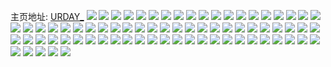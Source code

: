 主页地址: [URDAY_](https://weibo.com/u/5870434512) 
![](https://wx4.sinaimg.cn/mw2000/006phKbCly1h9qvv4uewdj30wi1yc7wh.jpg) 
![](https://wx4.sinaimg.cn/mw2000/006phKbCly1h9qvv2k2a2j30wi1ycb29.jpg) 
![](https://wx4.sinaimg.cn/mw2000/006phKbCly1h9qvv6ov6pj30wi1yc1kx.jpg) 
![](https://wx4.sinaimg.cn/mw2000/006phKbCly1h9qj3nqdejj30wi1ycaof.jpg) 
![](https://wx4.sinaimg.cn/mw2000/006phKbCly1h9qj3mypigj30wi1yce0e.jpg) 
![](https://wx4.sinaimg.cn/mw2000/006phKbCly1h9qif4zyv9j32c0340hdy.jpg) 
![](https://wx4.sinaimg.cn/mw2000/006phKbCly1h9qif8yn8oj32c03404qt.jpg) 
![](https://wx4.sinaimg.cn/mw2000/006phKbCly1h9qieqs3xzj32c0340qva.jpg) 
![](https://wx4.sinaimg.cn/mw2000/006phKbCly1h9qifbt3znj32c0345u0y.jpg) 
![](https://wx4.sinaimg.cn/mw2000/006phKbCly1h9qiewj87aj32c0340npe.jpg) 
![](https://wx4.sinaimg.cn/mw2000/006phKbCly1h9qieypq9bj32a2328u0z.jpg) 
![](https://wx4.sinaimg.cn/mw2000/006phKbCly1h9qieubq8bj31o02807wi.jpg) 
![](https://wx4.sinaimg.cn/mw2000/006phKbCly1h9qif1ijgcj32c0340x6s.jpg) 
![](https://wx4.sinaimg.cn/mw2000/006phKbCly1h9qiesmwsmj31o02801ky.jpg) 
![](https://wx4.sinaimg.cn/mw2000/006phKbCly1h9gbufr7buj31jg21xhdt.jpg) 
![](https://wx4.sinaimg.cn/mw2000/006phKbCly1h9gbugugupj31o0280qv5.jpg) 
![](https://wx4.sinaimg.cn/mw2000/006phKbCly1h9gbui0yjkj31o0280u0x.jpg) 
![](https://wx4.sinaimg.cn/mw2000/006phKbCly1h9gbuewjhoj31o0280hdt.jpg) 
![](https://wx4.sinaimg.cn/mw2000/006phKbCly1h81l61za8cj31td2f6npe.jpg) 
![](https://wx4.sinaimg.cn/mw2000/006phKbCly1h81l5mp2knj31kv23t7wi.jpg) 
![](https://wx4.sinaimg.cn/mw2000/006phKbCly1h81lotx13oj318t1oye81.jpg) 
![](https://wx4.sinaimg.cn/mw2000/006phKbCly1h81lp1ocp9j324936ce84.jpg) 
![](https://wx4.sinaimg.cn/mw2000/006phKbCly1h81l61za8cj31td2f6npe.jpg) 
![](https://wx4.sinaimg.cn/mw2000/006phKbCly1h81l5mp2knj31kv23t7wi.jpg) 
![](https://wx4.sinaimg.cn/mw2000/006phKbCly1h81lotx13oj318t1oye81.jpg) 
![](https://wx4.sinaimg.cn/mw2000/006phKbCly1h81lp1ocp9j324936ce84.jpg) 
![](https://wx4.sinaimg.cn/mw2000/006phKbCly1h81m0xv9nej32ap35rqv6.jpg) 
![](https://wx4.sinaimg.cn/mw2000/006phKbCly1h81l69wynoj32c03404qu.jpg) 
![](https://wx4.sinaimg.cn/mw2000/006phKbCly1h81l5v0uvij32dr36chdw.jpg) 
![](https://wx4.sinaimg.cn/mw2000/006phKbCly1h7mdrq43f1j31v92hox6r.jpg) 
![](https://wx4.sinaimg.cn/mw2000/006phKbCly1h7mdrtl25mj31kx2dd4qp.jpg) 
![](https://wx4.sinaimg.cn/mw2000/006phKbCly1h7moq4cw8dj31xi2kob2c.jpg) 
![](https://wx4.sinaimg.cn/mw2000/006phKbCly1h7mdrnif6uj31k62c9e81.jpg) 
![](https://wx4.sinaimg.cn/mw2000/006phKbCly1h7mdrmu9z7j318c1n3b29.jpg) 
![](https://wx4.sinaimg.cn/mw2000/006phKbCly1h7mdrut84fj322g2r9u0y.jpg) 
![](https://wx4.sinaimg.cn/mw2000/006phKbCly1h7mdrwl88tj30u0140n45.jpg) 
![](https://wx4.sinaimg.cn/mw2000/006phKbCly1h7m6t8hqh1j31lh2c8npf.jpg) 
![](https://wx4.sinaimg.cn/mw2000/006phKbCly1h7m6ti8flkj31kx2ddkjm.jpg) 
![](https://wx4.sinaimg.cn/mw2000/006phKbCly1h7ktet4z1ij30j60jdwgq.jpg) 
![](https://wx4.sinaimg.cn/mw2000/006phKbCly1h7kpulo7fyj306o06oq2t.jpg) 
![](https://wx4.sinaimg.cn/mw2000/006phKbCly1h79zaytr6bj30go0goabp.jpg) 
![](https://wx4.sinaimg.cn/mw2000/006phKbCly1h782u170qlj30sg0jzq5x.jpg) 
![](https://wx4.sinaimg.cn/mw2000/006phKbCly1h77ej56nvdj315o334npd.jpg) 
![](https://wx4.sinaimg.cn/mw2000/006phKbCly1h77ej6r66hj32c0340gqv.jpg) 
![](https://wx4.sinaimg.cn/mw2000/006phKbCly1h77ej0btslj315o3341ky.jpg) 
![](https://wx4.sinaimg.cn/mw2000/006phKbCly1h77eja26k1j33402c0b2a.jpg) 
![](https://wx4.sinaimg.cn/mw2000/006phKbCly1h77ejjw902j32c0340duq.jpg) 
![](https://wx4.sinaimg.cn/mw2000/006phKbCly1h77ejmtzpzj32c03407wh.jpg) 
![](https://wx4.sinaimg.cn/mw2000/006phKbCly1h77ejct438j33402c0b2d.jpg) 
![](https://wx4.sinaimg.cn/mw2000/006phKbCly1h77ej2p19vj315o1uo7cl.jpg) 
![](https://wx4.sinaimg.cn/mw2000/006phKbCly1h77ejg6wtzj334033wb2d.jpg) 
![](https://wx4.sinaimg.cn/mw2000/006phKbCly1h77ehnqm0xj32c0355hdu.jpg) 
![](https://wx4.sinaimg.cn/mw2000/006phKbCly1h77ehqhg37j32c035hkjm.jpg) 
![](https://wx4.sinaimg.cn/mw2000/006phKbCly1h77ehtpqpqj32c034lu12.jpg) 
![](https://wx4.sinaimg.cn/mw2000/006phKbCly1h6xi9fdrzaj30r20pp42h.jpg) 
![](https://wx4.sinaimg.cn/mw2000/006phKbCly1h6wt3as80dj31xv2l5x6q.jpg) 
![](https://wx4.sinaimg.cn/mw2000/006phKbCly1h6wt3bv6b2j31r52c61er.jpg) 
![](https://wx4.sinaimg.cn/mw2000/006phKbCly1h6wt3d37txj31qj2bdqos.jpg) 
![](https://wx4.sinaimg.cn/mw2000/b10c1bc2ly1h6k6pgnmzaj208c08cmx4.jpg) 
![](https://wx4.sinaimg.cn/mw2000/006phKbCly1h6471r86jgj31tn2jw7wh.jpg) 
![](https://wx4.sinaimg.cn/mw2000/006phKbCly1h6471rupzij31qu2fz7wh.jpg) 
![](https://wx4.sinaimg.cn/mw2000/006phKbCly1h6471qj4x5j323s2y3hdt.jpg) 
![](https://wx4.sinaimg.cn/mw2000/006phKbCly1h6471sn7spj326831je81.jpg) 
![](https://wx4.sinaimg.cn/mw2000/006phKbCly1h5y2iitjvuj30n00k8t9o.jpg) 
![](https://wx4.sinaimg.cn/mw2000/006phKbCly1h5rxzw76fsj30n00aqdg7.jpg) 
![](https://wx4.sinaimg.cn/mw2000/006phKbCly1h5oi0vhispj30sg0qfq65.jpg) 
![](https://wx4.sinaimg.cn/mw2000/006phKbCly1h5lqc7mj92j31sc2dse82.jpg) 
![](https://wx4.sinaimg.cn/mw2000/006phKbCly1h5lqc8vffwj31sc2ds1ky.jpg) 
![](https://wx4.sinaimg.cn/mw2000/006phKbCly1h5lqc9u6lqj31sc2ds4qq.jpg) 
![](https://wx4.sinaimg.cn/mw2000/006phKbCly1h5lqc61jxxj31sc2dshdu.jpg) 
![](https://wx4.sinaimg.cn/mw2000/006phKbCly1h5k73iop4rj30zr1e2tvt.jpg) 
![](https://wx4.sinaimg.cn/mw2000/006phKbCly1h5k73haveoj32681g5qv5.jpg) 
![](https://wx4.sinaimg.cn/mw2000/006phKbCly1h5k73mdxvuj323u35skjm.jpg) 
![](https://wx4.sinaimg.cn/mw2000/006phKbCly1h5k73qenr5j323u35snpe.jpg) 
